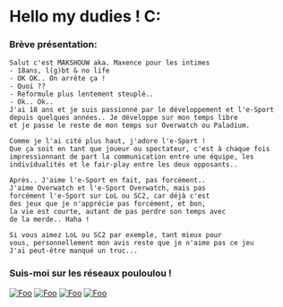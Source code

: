 # Hello my dudies ! C:

### Brève présentation:
``` 
Salut c'est MAKSHOUW aka. Maxence pour les intimes
- 18ans, l(g)bt & no life
- OK OK.. On arrête ça !
- Quoi ??
- Reformule plus lentement steuplé..
- Ok.. Ok..
J'ai 18 ans et je suis passionné par le développement et l'e-Sport
depuis quelques années.. Je développe sur mon temps libre
et je passe le reste de mon temps sur Overwatch ou Paladium.

Comme je l'ai cité plus haut, j'adore l'e-Sport !
Que ça soit en tant que joueur ou spectateur, c'est à chaque fois
impressionnant de part la communication entre une équipe, les
individualités et le fair-play entre les deux opposants..

Après.. J'aime l'e-Sport en fait, pas forcément..
J'aime Overwatch et l'e-Sport Overwatch, mais pas
forcément l'e-Sport sur LoL ou SC2, car déjà c'est
des jeux que je n'apprécie pas forcément, et bon,
la vie est courte, autant de pas perdre son temps avec
de la merde.. Haha !

Si vous aimez LoL ou SC2 par exemple, tant mieux pour
vous, personnellement mon avis reste que je n'aime pas ce jeu
J'ai peut-être manqué un truc...
```

### Suis-moi sur les réseaux pouloulou !
<a href="https://twitter.com/MAKSHOUW" rel="TWITTER">![Foo](https://drive.makshouw.be/img/tfgsl9e6w543.png)</a>
<a href="https://www.youtube.com/channel/UCabfItvMwdNWKDIVhQjrk8g" rel="YOUTUBE">![Foo](https://drive.makshouw.be/img/i448k9o07x29.png)</a>
<a href="https://discord.gg/y7hEU6M" rel="DISCORD">![Foo](https://drive.makshouw.be/img/47dsn6djdcnd.png)</a>
<a href="https://drive.makshouw.be/img/c7545hsmk0zj.jpg" rel="SNAPCHAT">![Foo](https://drive.makshouw.be/img/ou1c30acdlss.png)</a>
